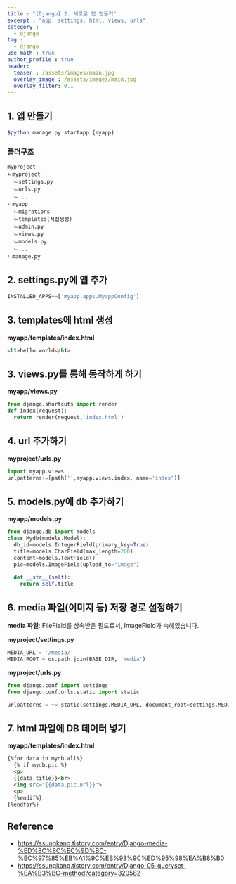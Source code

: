 ```yaml
---
title : "[Django] 2. 새로운 앱 만들기"
excerpt : "app, settings, html, views, urls"
category :
  - django
tag :
  - django
use_math : true
author_profile : true
header:
  teaser : /assets/images/main.jpg
  overlay_image : /assets/images/main.jpg
  overlay_filter: 0.1
---
```


## 1. 앱 만들기
```bash
$python manage.py startapp {myapp}
```

### 폴더구조
```
myproject
ㄴmyproject
  ㄴsettings.py
  ㄴurls.py
  ㄴ...
ㄴmyapp
  ㄴmigrations
  ㄴtemplates(직접생성)
  ㄴadmin.py
  ㄴviews.py
  ㄴmodels.py
  ㄴ...
ㄴmanage.py
```

## 2. settings.py에 앱 추가
```python
INSTALLED_APPS+=['myapp.apps.MyappConfig']
```

## 3. templates에 html 생성  

**myapp/templates/index.html**  
```html
<h1>hello world</h1>
```

## 3. views.py를 통해 동작하게 하기

**myapp/views.py**
```python
from django.shortcuts import render
def index(request):
  return render(request,'index.html')
```

## 4. url 추가하기

**myproject/urls.py**  
```python
import myapp.views
urlpatterns+=[path('',myapp.views.index, name='index')]
```

## 5. models.py에 db 추가하기

**myapp/models.py**
```python
from django.db import models
class Mydb(models.Model):
  db_id=models.IntegerField(primary_key=True)
  title=models.CharField(max_length=200)
  content=models.TextField()
  pic=models.ImageField(upload_to="image")

  def __str__(self):
    return self.title
```

## 6. media 파일(이미지 등) 저장 경로 설정하기 

**media 파일**: FileField를 상속받은 필드로서, ImageField가 속해있습니다.

**myproject/settings.py**
```python
MEDIA_URL = '/media/'
MEDIA_ROOT = os.path.join(BASE_DIR, 'media')
```

**myproject/urls.py**
```python
from django.conf import settings
from django.conf.urls.static import static

urlpatterns = += static(settings.MEDIA_URL, document_root=settings.MEDIA_ROOT)
```  

## 7. html 파일에 DB 데이터 넣기 

**myapp/templates/index.html** 
```html
{%for data in mydb.all%}
  {% if mydb.pic %}
  <p>
  {{data.title}}<br>
  <img src="{{data.pic.url}}">
  <p>
  {%endif%}
{%endfor%}
```


## Reference
- https://ssungkang.tistory.com/entry/Django-media-%ED%8C%8C%EC%9D%BC-%EC%97%85%EB%A1%9C%EB%93%9C%ED%95%98%EA%B8%B0 
- https://ssungkang.tistory.com/entry/Django-05-queryset-%EA%B3%BC-method?category=320582 

